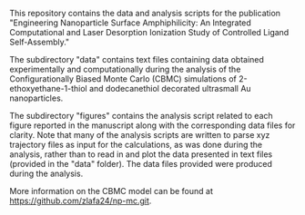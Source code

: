 This repository contains the data and analysis scripts for the publication "Engineering Nanoparticle Surface Amphiphilicity: An Integrated Computational and Laser Desorption Ionization Study of Controlled Ligand Self-Assembly."

The subdirectory "data" contains text files containing data obtained experimentally and computationally during the analysis of the Configurationally Biased Monte Carlo (CBMC) simulations of 2-ethoxyethane-1-thiol and dodecanethiol decorated ultrasmall Au nanoparticles. 

The subdirectory "figures" contains the analysis script related to each figure reported in the manuscript along with the corresponding data files for clarity. Note that many of the analysis scripts are written to parse xyz trajectory files as input for the calculations, as was done during the analysis, rather than to read in and plot the data presented in text files (provided in the "data" folder). The data files provided were produced during the analysis. 

More information on the CBMC model can be found at https://github.com/zlafa24/np-mc.git.






